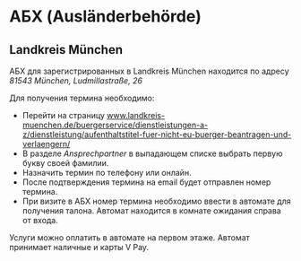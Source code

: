 # АБХ (Ausländerbehörde)
## Landkreis München
АБХ для зарегистрированных в Landkreis München находится по адресу *81543 München, Ludmillastraße, 26*

Для получения термина необходимо:
- Перейти на страницу www.landkreis-muenchen.de/buergerservice/dienstleistungen-a-z/dienstleistung/aufenthaltstitel-fuer-nicht-eu-buerger-beantragen-und-verlaengern/
- В разделе *Ansprechpartner* в выпадающем списке выбрать первую букву своей фамилии.
- Назначить термин по телефону или онлайн.
- После подтверждения термина на email будет отправлен номер термина.
- При визите в АБХ номер термина необходимо ввести в автомате для получения талона. Автомат находится в комнате ожидания справа от входа.

Услуги можно оплатить в автомате на первом этаже. Автомат принимает наличные и карты V Pay.
